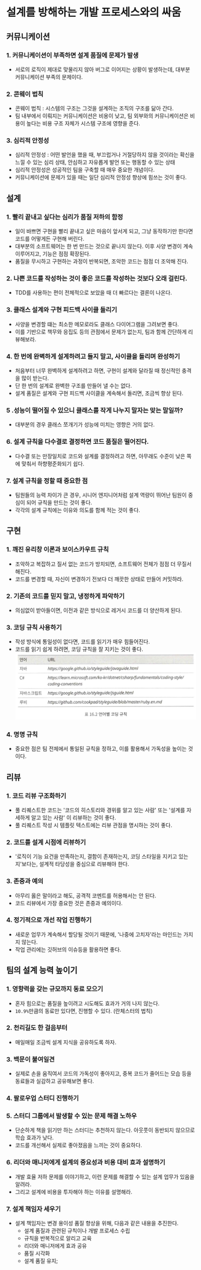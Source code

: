 # 설계를 방해하는 개발 프로세스와의 싸움
## 커뮤니케이션
### 1. 커뮤니케이션이 부족하면 설계 품질에 문제가 발생
- 서로의 로직이 제대로 맞물리지 않아 버그로 이어지는 상황이 발생하는데, 대부분 커뮤니케이션 부족의 문제이다.
### 2. 콘웨이 법칙
- 콘웨이 법칙 : 시스템의 구조는 그것을 설계하는 조직의 구조를 닮아 간다.
- 팀 내부에서 이뤄지는 커뮤니케이션은 비용이 낮고, 팀 외부와의 커뮤니케이션은 비용이 높다는 비용 구조 자체가 시스템 구조에 영향을 준다.
### 3. 심리적 안정성
- 심리적 안정성 : 어떤 발언을 했을 때, 부끄럽거나 거절당하지 않을 것이라는 확신을 느낄 수 있는 심리 상태, 안심하고 자유롭게 발언 또는 행동할 수 있는 상태
- 심리적 안정성은 성공적인 팀을 구축할 때 매우 중요한 개념이다.
- 커뮤니케이션에 문제가 있을 때는 일단 심리적 안정성 향상에 힘쓰는 것이 좋다.

## 설계
### 1. 빨리 끝내고 싶다는 심리가 품질 저하의 함정
- 일이 바쁘면 구현을 빨리 끝내고 싶은 마음이 앞서게 되고, 그냥 동작하기만 한다면 코드를 어떻게든 구현해 버린다.
- 대부분의 소프트웨어는 한 번 만드는 것으로 끝나지 않는다. 이후 사양 변경이 계속 이루어지고, 기능은 점점 확장된다.
- 품질을 무시하고 구현하는 과정이 반복되면, 조악한 코드는 점점 더 조악해 진다.
### 2. 나쁜 코드를 작성하는 것이 좋은 코드를 작성하는 것보다 오래 걸린다.
- TDD를 사용하는 편이 전체적으로 보았을 때 더 빠르다는 결론이 나온다.
### 3. 클래스 설계와 구현 피드백 사이클 돌리기
- 사양을 변경할 떄는 최소한 메모로라도 클래스 다이어그램을 그려보면 좋다.
- 이를 기반으로 책무와 응집도 등의 관점에서 문제가 없는지, 팀과 함께 간단하게 리뷰해보라.
### 4. 한 번에 완벽하게 설계하려고 들지 말고, 사이클을 돌리며 완성하기
- 처음부터 너무 완벽하게 설계하려고 하면, 구현이 설계와 달라질 때 정신적인 충격을 많이 받는다.
- 단 한 번의 설계로 완벽한 구조를 만들어 낼 수는 없다.
- 설계 품질은 설계와 구현 피드백 사이클을 계속해서 돌리면, 조금씩 향상 된다.
### 5 .성능이 떨어질 수 있으니 클래스를 작게 나누지 말자는 맞는 말일까?
- 대부분의 경우 클래스 쪼개기가 성능에 미치는 영향은 거의 없다.
### 6. 설계 규칙을 다수결로 결정하면 코드 품질은 떨어진다.
- 다수결 또는 만장일치로 코드와 설계를 결정하려고 하면, 아무래도 수준이 낮은 쪽에 맞춰서 하향평준화되기 쉽다.
### 7. 설계 규칙을 정할 때 중요한 점
- 팀원들의 능력 차이가 큰 경우, 시니어 엔지니어처럼 설계 역량이 뛰어난 팀원이 중심이 되어 규칙을 만드는 것이 좋다.
- 각각의 설계 규칙에는 이유와 의도를 함께 적는 것이 좋다.

## 구현
### 1. 깨진 유리창 이론과 보이스카우트 규칙
- 조악하고 복잡하고 질서 없는 코드가 방치되면, 소프트웨어 전체가 점점 더 무질서해진다.
- 코드를 변경할 때, 자신이 변경하기 전보다 더 깨끗한 상태로 만들어 커밋하라.
### 2. 기존의 코드를 믿지 말고, 냉정하게 파악하기
- 의심없이 받아들이면, 이전과 같은 방식으로 레거시 코드를 더 양산하게 된다.
### 3. 코딩 규칙 사용하기
- 작성 방식에 통일성이 없다면, 코드를 읽기가 매우 힘들어진다.
- 코드를 읽기 쉽게 하려면, 코딩 규칙을 잘 지키는 것이 좋다.
![스타일 가이드](./images/image001.png)
### 4. 명명 규칙
- 중요한 점은 팀 전체에서 통일된 규칙을 정하고, 이를 활용해서 가독성을 높이는 것이다.

## 리뷰
### 1. 코드 리뷰 구조화하기
- 풀 리퀘스트한 코드는 '코드의 히스토리와 경위를 알고 있는 사람' 또는 '설계를 자세하게 알고 있는 사람' 이 리뷰하는 것이 좋다.
- 풀 리퀘스트 작성 시 템플릿 텍스트에는 리뷰 관점을 명시하는 것이 좋다.
### 2. 코드를 설계 시점에 리뷰하기
- '로직이 기능 요건을 만족하는지, 결함이 존재하는지, 코딩 스타일을 지키고 있는지'보다는, 설계적 타당성을 중심으로 리뷰해야 한다.
### 3. 존중과 예의
- 아무리 옳은 말이라고 해도, 공격적 코멘트를 허용해서는 안 된다.
- 코드 리뷰에서 가장 중요한 것은 존중과 예의이다.
### 4. 정기적으로 개선 작업 진행하기
- 새로운 업무가 계속해서 할당될 것이기 때문에, '나중에 고치자'라는 마인드는 가지지 않는다.
- 작업 관리에는 깃허브의 이슈등을 활용하면 좋다.

## 팀의 설계 능력 높이기
### 1. 영향력을 갖는 규모까지 동료 모으기
- 혼자 힘으로는 품질을 높이려고 시도해도 효과가 거의 나지 않는다.
- `10.9%`만큼의 동료만 있다면, 진행할 수 있다. (란체스터의 법칙)
### 2. 천리길도 한 걸음부터
- 매일매일 조금씩 설계 지식을 공유하도록 하자.
### 3. 백문이 불여일견
- 실제로 손을 움직여서 코드의 가독성이 좋아지고, 중복 코드가 줄어드는 모습 등을 동료들과 실감하고 공유해보면 좋다.
### 4. 팔로우업 스터디 진행하기
### 5. 스터디 그룹에서 발생할 수 있는 문제 해결 노하우
- 단순하게 책을 읽기만 하는 스터디는 추천하지 않는다. 아웃풋이 동반되지 않으므로 학습 효과가 낮다.
- 코드를 개선해서 실제로 좋아졌음을 느끼는 것이 중요하다.
### 6. 리더와 매니저에게 설계의 중요성과 비용 대비 효과 설명하기
- 개발 효율 저하 문제를 이야기하고, 이런 문제를 해결할 수 있는 설계 업무가 있음을 알려라.
- 그리고 설계에 비용을 투자해야 하는 이유를 설명해라.
### 7. 설계 책임자 세우기
- 설계 책임자는 변경 용이성 품질 향상을 위해, 다음과 같은 내용을 추진한다.
  - 설계 품질과 관련된 규칙이나 개발 프로세스 수립
  - 규칙을 반복적으로 알리고 교육
  - 리더와 매니저에게 효과 공유
  - 품질 시각화
  - 설계 품질 유지;
